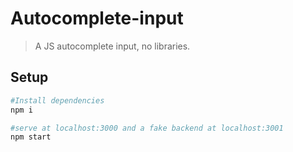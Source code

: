 # Autocomplete-input
> A JS autocomplete input, no libraries.

## Setup

``` bash
#Install dependencies
npm i

#serve at localhost:3000 and a fake backend at localhost:3001
npm start
